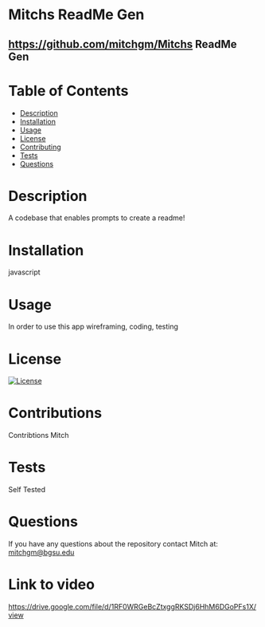# Mitchs ReadMe Gen
## https://github.com/mitchgm/Mitchs ReadMe Gen
# Table of Contents
* [Description](#description)
* [Installation](#installation)
* [Usage](#usage)
* [License](#license)
* [Contributing](#contributions)
* [Tests](#test)
* [Questions](#questions)
# Description
A codebase that enables prompts to create a readme!
# Installation
javascript
# Usage
In order to use this app wireframing, coding, testing
# License
[![License](https://img.shields.io/badge/License-MIT-yellow.svg)](https://opensource.org/licenses/MIT)
# Contributions
Contribtions Mitch
# Tests
Self Tested
# Questions
If you have any questions about the repository contact Mitch at: mitchgm@bgsu.edu

# Link to video
https://drive.google.com/file/d/1RF0WRGeBcZtxggRKSDj6HhM6DGoPFs1X/view 
